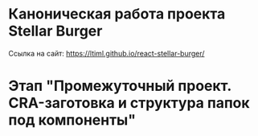# Каноническая работа проекта Stellar Burger 
Ссылка на сайт: https://ltiml.github.io/react-stellar-burger/
# Этап "Промежуточный проект. CRA-заготовка и структура папок под компоненты"
